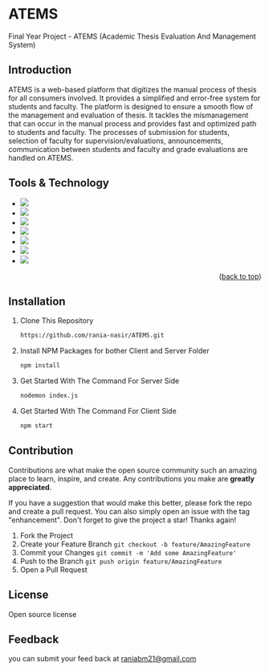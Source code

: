 # ATEMS
Final Year Project - ATEMS (Academic Thesis Evaluation And Management System)

## Introduction
ATEMS is a web-based platform that digitizes the manual process of thesis for all consumers involved. It provides a simplified and error-free system for students and faculty. The platform is designed to ensure a smooth flow of the management and evaluation of thesis. It tackles the mismanagement that can occur in the manual process and provides fast and optimized path to students and faculty. The processes of submission for students, selection of faculty for supervision/evaluations, announcements, communication between students and faculty and grade evaluations are handled on ATEMS.



## Tools & Technology

* <img src="https://img.shields.io/badge/React-20232A?style=for-the-badge&logo=react&logoColor=61DAFB"/>
* <img src="https://img.shields.io/badge/Tailwind_CSS-38B2AC?style=for-the-badge&logo=tailwind-css&logoColor=white"/>
* <img src="https://img.shields.io/badge/Node.js-43853D?style=for-the-badge&logo=node.js&logoColor=white"/>
* <img src="https://img.shields.io/badge/Express.js-404D59?style=for-the-badge"/>
* <img src="https://img.shields.io/badge/JavaScript-323330?style=for-the-badge&logo=javascript&logoColor=F7DF1E"/>
* <img src="https://img.shields.io/badge/PostgreSQL-316192?style=for-the-badge&logo=postgresql&logoColor=white"/>
* <img src="https://img.shields.io/badge/postman-323330?style=for-the-badge&logo=postman&logoColor=green"/>

<p align="right">(<a href="#readme-top">back to top</a>)</p>

## Installation
  
1. Clone This Repository

   ```sh
   https://github.com/rania-nasir/ATEMS.git

2. Install NPM Packages for bother Client and Server Folder
   ```sh
   npm install 

3. Get Started With The Command For Server Side
   ```sh
   nodemon index.js 

4. Get Started With The Command For Client Side
   ```sh
   npm start

## Contribution

Contributions are what make the open source community such an amazing place to learn, inspire, and create. Any contributions you make are **greatly appreciated**.

If you have a suggestion that would make this better, please fork the repo and create a pull request. You can also simply open an issue with the tag "enhancement".
Don't forget to give the project a star! Thanks again!

1. Fork the Project
2. Create your Feature Branch `git checkout -b feature/AmazingFeature`
3. Commit your Changes `git commit -m 'Add some AmazingFeature'`
4. Push to the Branch `git push origin feature/AmazingFeature`
5. Open a Pull Request

## License
Open source license

## Feedback
you can submit your feed back at raniabm21@gmail.com


